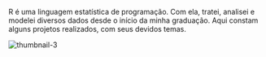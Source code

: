 R é uma linguagem estatística de programação. Com ela, tratei, analisei e modelei diversos dados desde o início da minha graduação. Aqui constam alguns projetos realizados, com seus devidos temas.

![thumbnail-3](https://github.com/ymirandan/projetosR/assets/67752428/fef5c440-3e6a-43b8-9dc1-cd10fb20f43f)

